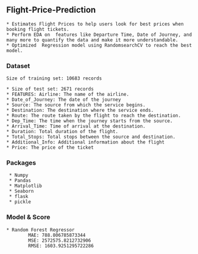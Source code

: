 ## Flight-Price-Prediction ##
    * Estimates Flight Prices to help users look for best prices when booking flight tickets.
    * Perform EDA on  features like Departure Time, Date of Journey, and many more to quantify the data and make it more understandable.
    * Optimized  Regression model using RandomsearchCV to reach the best model.
### Dataset ###
    Size of training set: 10683 records

    * Size of test set: 2671 records
    * FEATURES: Airline: The name of the airline.
    * Date_of_Journey: The date of the journey
    * Source: The source from which the service begins.
    * Destination: The destination where the service ends.
    * Route: The route taken by the flight to reach the destination.
    * Dep_Time: The time when the journey starts from the source.
    * Arrival_Time: Time of arrival at the destination.
    * Duration: Total duration of the flight.
    * Total_Stops: Total stops between the source and destination.
    * Additional_Info: Additional information about the flight
    * Price: The price of the ticket
### Packages ###
     * Numpy
     * Pandas
     * Matplotlib
     * Seaborn
     * flask
     * pickle
     
### Model & Score ###
    * Random Forest Regressor
            MAE: 788.806785873344
            MSE: 2572575.8212732906
            RMSE: 1603.9251295722286
